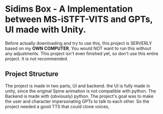 # Sidims Box - A Implementation between MS-iSTFT-VITS and GPTs, UI made with Unity.
Before actually downloading and try to use this, this project is SERVERLY based on my **OWN COMPUTER**, You would NOT want to run this without any adjustments.
This project isn't even finished yet, so don't use this entire project. It is not recommended.

## Project Structure

The project is made in two parts, UI and backend. the UI is fully made in unity, since the original Spine animation is not compatible with python.
The Backend is made with (obviously) python. The project's goal was to make the user and character impersonating GPTs to talk to each other. So the project needed a good TTS that could clone voices, 

